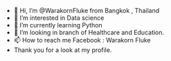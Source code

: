 - 👋 Hi, I’m @WarakornFluke from Bangkok , Thailand 
- 👀 I’m interested in Data science
- 🌱 I’m currently learning Python 
- 💞️ I’m looking in branch of Healthcare and Education.
- 📫 How to reach me 
Facebook : Warakorn Fluke
- Thank you for a look at my profile.
<!---
WarakornFluke/WarakornFluke is a ✨ special ✨ repository because its `README.md` (this file) appears on your GitHub profile.
You can click the Preview link to take a look at your changes.
--->
